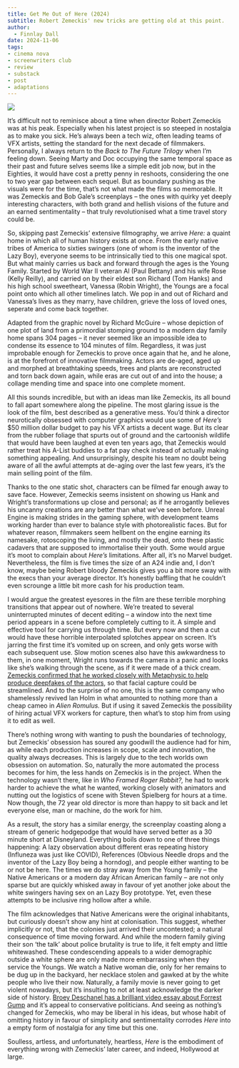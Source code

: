 ```yaml
---
title: Get Me Out of Here (2024)
subtitle: Robert Zemeckis' new tricks are getting old at this point.
author:
  - Finnlay Dall
date: 2024-11-06
tags:
- cinema nova
- screenwriters club
- review
- substack
- post
- adaptations
---
```

[![](https://substackcdn.com/image/fetch/w*1456,c*limit,f*auto,q*auto:good,fl*progressive:steep/https%3A%2F%2Fsubstack-post-media.s3.amazonaws.com%2Fpublic%2Fimages%2F34fa42bd-ed6d-45a4-b874-95e58328c717*3840x2160.jpeg)](https://substackcdn.com/image/fetch/f*auto,q*auto:good,fl*progressive:steep/https%3A%2F%2Fsubstack-post-media.s3.amazonaws.com%2Fpublic%2Fimages%2F34fa42bd-ed6d-45a4-b874-95e58328c717*3840x2160.jpeg)

It’s difficult not to reminisce about a time when director Robert Zemeckis was at his peak. Especially when his latest project is so steeped in nostalgia as to make you sick. He’s always been a tech wiz, often leading teams of VFX artists, setting the standard for the next decade of filmmakers. Personally, I always return to the *Back to The Future Trilogy* when I’m feeling down. Seeing Marty and Doc occupying the same temporal space as their past and future selves seems like a simple edit job now, but in the Eighties, it would have cost a pretty penny in reshoots, considering the one to two year gap between each sequel. But as boundary pushing as the visuals were for the time, that’s not what made the films so memorable. It was Zemeckis and Bob Gale’s screenplays – the ones with quirky yet deeply interesting characters, with both grand and hellish visions of the future and an earned sentimentality – that truly revolutionised what a time travel story could be.

So, skipping past Zemeckis’ extensive filmography, we arrive *Here:* a quaint home in which all of human history exists at once. From the early native tribes of America to sixties swingers (one of whom is the inventor of the Lazy Boy), everyone seems to be intrinsically tied to this one magical spot. But what mainly carries us back and forward through the ages is the Young Family. Started by World War II veteran Al (Paul Bettany) and his wife Rose (Kelly Reilly), and carried on by their eldest son Richard (Tom Hanks) and his high school sweetheart, Vanessa (Robin Wright), the Youngs are a focal point onto which all other timelines latch. We pop in and out of Richard and Vanessa’s lives as they marry, have children, grieve the loss of loved ones, seperate and come back together.

Adapted from the graphic novel by Richard McGuire – whose depiction of one plot of land from a primordial stomping ground to a modern day family home spans 304 pages – it never seemed like an impossible idea to condense its essence to 104 minutes of film. Regardless, it was just improbable enough for Zemeckis to prove once again that he, and he alone, is at the forefront of innovative filmmaking. Actors are de-aged, aged up and morphed at breathtaking speeds, trees and plants are reconstructed and torn back down again, while eras are cut out of and into the house; a collage mending time and space into one complete moment.

All this sounds incredible, but with an ideas man like Zemeckis, its all bound to fall apart somewhere along the pipeline. The most glaring issue is the look of the film, best described as a generative mess. You’d think a director neurotically obsessed with computer graphics would use some of *Here’s* $50 million dollar budget to pay his VFX artists a decent wage. But its clear from the rubber foliage that spurts out of ground and the cartoonish wildlife that would have been laughed at even ten years ago, that Zemeckis would rather treat his A-List buddies to a fat pay check instead of actually making something appealing. And unsurprisingly, despite his team no doubt being aware of all the awful attempts at de-aging over the last few years, it’s the main selling point of the film. 

Thanks to the one static shot, characters can be filmed far enough away to save face. However, Zemeckis seems insistent on showing us Hank and Wright’s transformations up close and personal; as if he arrogantly believes his uncanny creations are any better than what we’ve seen before. Unreal Engine is making strides in the gaming sphere, with development teams working harder than ever to balance style with photorealistic faces. But for whatever reason, filmmakers seem hellbent on the engine earning its namesake, rotoscoping the living, and mostly the dead, onto these plastic cadavers that are supposed to immortalise their youth. Some would argue it’s moot to complain about *Here’s* limitations. After all, it’s no Marvel budget. Nevertheless, the film is five times the size of an A24 indie and, I don’t know, maybe being Robert bloody Zemeckis gives you a bit more sway with the execs than your average director. It’s honestly baffling that he couldn’t even scrounge a little bit more cash for his production team.

I would argue the greatest eyesores in the film are these terrible morphing transitions that appear out of nowhere. We’re treated to several uninterrupted minutes of decent editing – a window into the next time period appears in a scene before completely cutting to it. A simple and effective tool for carrying us through time. But every now and then a cut would have these horrible interpolated splotches appear on screen. It’s jarring the first time it’s vomited up on screen, and only gets worse with each subsequent use. Slow motion scenes also have this awkwardness to them, in one moment, Wright runs towards the camera in a panic and looks like she’s walking through the scene, as if it were made of a thick cream. [Zemeckis confirmed that he worked closely with Metaphysic to help produce deepfakes of the actors](https://www.fastcompany.com/90847396/generative-ai-metaphysic-tom-hanks-robin-wright-zemeckis-here), so that facial capture could be streamlined. And to the surprise of no one, this is the same company who shamelessly revived Ian Holm in what amounted to nothing more than a cheap cameo in *Alien Romulus.* But if using it saved Zemeckis the possibility of hiring actual VFX workers for capture, then what’s to stop him from using it to edit as well.

There’s nothing wrong with wanting to push the boundaries of technology, but Zemeckis’ obsession has soured any goodwill the audience had for him, as while each production increases in scope, scale and innovation, the quality always decreases. This is largely due to the tech worlds own obsession on automation. So, naturally the more automated the process becomes for him, the less hands on Zemeckis is in the project. When the technology wasn’t there, like in *Who Framed Roger Rabbit?,* he had to work harder to achieve the what he wanted, working closely with animators and nutting out the logistics of scene with Steven Spielberg for hours at a time. Now though, the 72 year old director is more than happy to sit back and let everyone else, man or machine, do the work for him.

As a result, the story has a similar energy, the screenplay coasting along a stream of generic hodgepodge that would have served better as a 30 minute short at Disneyland. Everything boils down to one of three things happening: A lazy observation about different eras repeating history (Influneza was just like COVID), References (Obvious Needle drops and the inventor of the Lazy Boy being a horndog), and people either wanting to be or not be here. The times we do stray away from the Young family – the Native Americans or a modern day African American family – are not only sparse but are quickly whisked away in favour of yet another joke about the white swingers having sex on an Lazy Boy prototype. Yet, even these attempts to be inclusive ring hollow after a while. 

The film acknowledges that Native Americans were the original inhabitants, but curiously doesn’t show any hint at colonisation. This suggest, whether implicitly or not, that the colonies just arrived their uncontested; a natural consequence of time moving forward. And while the modern family giving their son ‘the talk’ about police brutality is true to life, it felt empty and little whitewashed. These condescending appeals to a wider demographic outside a white sphere are only made more embarrassing when they service the Youngs. We watch a Native woman die, only for her remains to be dug up in the backyard, her necklace stolen and gawked at by the white people who live their now. Naturally, a family movie is never going to get violent nowadays, but it’s insulting to not at least acknowledge the darker side of history. [Broey Deschanel has a brilliant video essay about Forrest Gump](https://www.youtube.com/watch?v=SeGeT3ZeKO0) and it’s appeal to conservative politicians. And seeing as nothing’s changed for Zemeckis, who may be liberal in his ideas, but whose habit of omitting history in favour of simplicity and sentimentality corrodes *Here* into a empty form of nostalgia for any time but this one.

Soulless, artless, and unfortunately, heartless, *Here* is the embodiment of everything wrong with Zemeckis’ later career, and indeed, Hollywood at large. 
